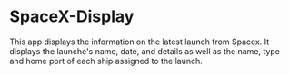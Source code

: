 # SpaceX-Display
This app displays the information on the latest launch from Spacex. It displays the launche's name, date, and details as well as the name, type and home port of each ship assigned to the launch.
